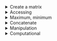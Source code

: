 <!-- Create a matrix -->
<details>
<summary> Create a matrix </summary>

*   Create an 1D matrix

```matlab
mat1 = ["Apple", "Orange", "Banana"]
```

*   Create a 2D matrix

```matlab
mat2 = [1:2:7; 9:2:15]
```

*   Normally distributed random numbers

```matlab
randn
```

*   Uniformly distributed random numbers

```matlab
rand(2, 4)
```

*   Uniformly distributed pseudorandom integers

```matlab
randi([1 10])
```

*   Continuous uniform random numbers

```matlab
unifrnd(2, 3, [1 3])
```

*   Create an infinitive value

```matlab
mat = inf
```

*   Create an array of shape (1, 3) with only zeros

```matlab
zero = zeros(1,3)
```

*   Create an array of shape (1, 3) with only ones

```matlab
one = ones(1,3)
```


</details>

<!-- Accessing -->
<details>
<summary> Accessing </summary>

*   Accessing an index

```matlab
mat = [1 3 5 7;
       9 11 13 15];
mat(2,1)
```

*   Slicing

```matlab
mat(1:2,[2,3])
```

</details>

<!-- Maximum, minimum -->
<details>
<summary> Maximum, minimum </summary>

*   Maximum between an array and a number

```matlab
a = [1, 7, 9, 5, 10];
max(a, 11)
```

*   Maximum value of the array

```matlab
max(a)
```

*   Minimum between an array and a number

```matlab
min(a, 0)
```

*   Minimum value of the array

```matlab
min(a)
```


</details>

<!-- Concatenate -->
<details>
<summary> Concatenate </summary>

*   Column Concatenate

```matlab
a = [1, 1, 1, 1];
b = [2, 2, 2, 2];
[a; b]
```

*   Row Concatenate

```matlab
[a, b]
```


</details>

<!-- Manipulation -->
<details>
<summary> Manipulation </summary>

*   Reshaping matrix

```matlab
mat = ["Apple", "Orange", "Banana"]
reshape(mat, 3,1)
```

*   Adding array elements

```matlab
mat(1,4) = "Cherry"
```

*   Changing array elements

```matlab
mat(1,2) = "Pear"
```

*   Transpose 2D matrix

```matlab
mat = [1 3 5 7];
transpose(mat)
```

*   Transpose 1D matrix

```matlab
mat = [1 3 5 7;
       9 11 13 15];
transpose(mat)
```


</details>


<!-- Computational -->
<details>
<summary> Computational </summary>

```matlab
a = [1; 1; 1];
b = [3; 3; 3];
```

```matlab
a + b
```

```matlab
a - b
```

```matlab
a .* b
```

```matlab
a ./ b
```

```matlab
5 + a
```

```matlab
5 - a
```

```matlab
5 .* a
```

```matlab
5 ./ a
```

```matlab
b.^2
```
```matlab
mat3 = [1, 2];
mat4 = [1, 2, 3;
        4, 5, 6];
```

```matlab
mat3 * mat4
```

```matlab
cos(a)
```

```matlab
acos(a./a)
```

```matlab
R1 = 5 * exp(1i * [0;0;0;0]);
R2 = 8 * exp(1i * [0; 1; 2; 3].*pi/180);
D = R1 - R2;
```

```matlab
d = vecnorm(D,2,2)
```

```matlab
tD = angle(D)
```

</details>
